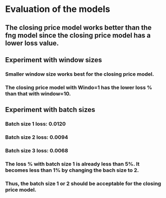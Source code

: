 # Evaluation of the models
## The closing price model works better than the fng model since the closing price model has a lower loss value. 
## Experiment with window sizes 
   ### Smaller window size works best for the closing price model. 
   ### The closing price model with Windo=1 has the lower loss % than that with window=10.

## Experiment with batch sizes
   ### Batch size 1 loss: 0.0120
   ### Batch size 2 loss: 0.0094
   ### Batch size 3 loss: 0.0068
   ### The loss % with batch size 1 is already less than 5%. It becomes less than 1% by changing the bach size to 2. 
   ### Thus, the batch size 1 or 2 should be acceptable for the closing price model.        
   
